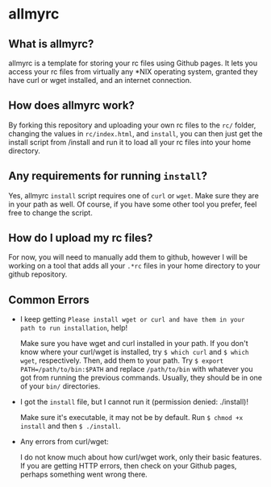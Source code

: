 # allmyrc
## What is allmyrc?
allmyrc is a template for storing your rc files using Github pages. It lets you access your rc files from virtually any \*NIX operating system, granted they have curl or wget installed, and an internet connection.
## How does allmyrc work?
By forking this repository and uploading your own rc files to the `rc/` folder, changing the values in `rc/index.html`, and `install`, you can then just get the install script from <your github pages url>/install and run it to load all your rc files into your home directory.
## Any requirements for running `install`?
Yes, allmyrc `install` script requires one of `curl` or `wget`. Make sure they are in your path as well. Of course, if you have some other tool you prefer, feel free to change the script.
## How do I upload my rc files?
For now, you will need to manually add them to github, however I will be working on a tool that adds all your `.*rc` files in your home directory to your github repository.
## Common Errors
- I keep getting `Please install wget or curl and have them in your path to run installation`, help!

  Make sure you have wget and curl installed in your path. If you don't know where your curl/wget is installed, try `$ which curl` and `$ which wget`, respectively. Then, add them to your path. Try `$ export PATH=/path/to/bin:$PATH` and replace `/path/to/bin` with whatever you got from running the previous commands. Usually, they should be in one of your `bin/` directories.
  
- I got the `install` file, but I cannot run it (permission denied: ./install)!
  
  Make sure it's executable, it may not be by default. Run `$ chmod +x install` and then `$ ./install`.
  
- Any errors from curl/wget:
  
  I do not know much about how curl/wget work, only their basic features. If you are getting HTTP errors, then check on your Github pages, perhaps something went wrong there.
